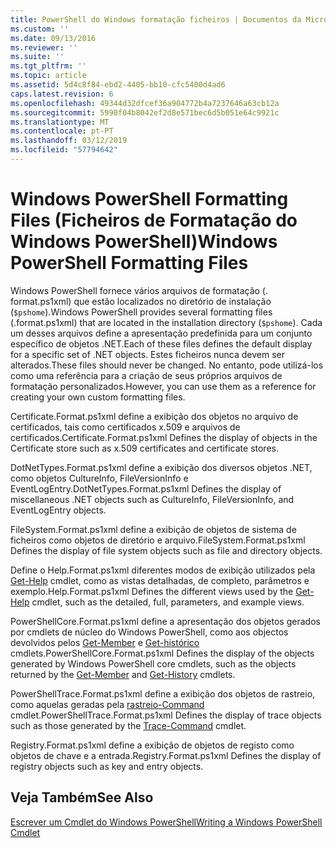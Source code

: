 ```yaml
---
title: PowerShell do Windows formatação ficheiros | Documentos da Microsoft
ms.custom: ''
ms.date: 09/13/2016
ms.reviewer: ''
ms.suite: ''
ms.tgt_pltfrm: ''
ms.topic: article
ms.assetid: 5d4c8f84-ebd2-4405-bb10-cfc5400d4ad6
caps.latest.revision: 6
ms.openlocfilehash: 49344d32dfcef36a904772b4a7237646a63cb12a
ms.sourcegitcommit: 5990f04b8042ef2d8e571bec6d5b051e64c9921c
ms.translationtype: MT
ms.contentlocale: pt-PT
ms.lasthandoff: 03/12/2019
ms.locfileid: "57794642"
---
```

# <a name="windows-powershell-formatting-files"></a><span data-ttu-id="30c36-102">Windows PowerShell Formatting Files (Ficheiros de Formatação do Windows PowerShell)</span><span class="sxs-lookup"><span data-stu-id="30c36-102">Windows PowerShell Formatting Files</span></span>

<span data-ttu-id="30c36-103">Windows PowerShell fornece vários arquivos de formatação (. format.ps1xml) que estão localizados no diretório de instalação (`$pshome`).</span><span class="sxs-lookup"><span data-stu-id="30c36-103">Windows PowerShell provides several formatting files (.format.ps1xml) that are located in the installation directory (`$pshome`).</span></span> <span data-ttu-id="30c36-104">Cada um desses arquivos define a apresentação predefinida para um conjunto específico de objetos .NET.</span><span class="sxs-lookup"><span data-stu-id="30c36-104">Each of these files defines the default display for a specific set of .NET objects.</span></span> <span data-ttu-id="30c36-105">Estes ficheiros nunca devem ser alterados.</span><span class="sxs-lookup"><span data-stu-id="30c36-105">These files should never be changed.</span></span> <span data-ttu-id="30c36-106">No entanto, pode utilizá-los como uma referência para a criação de seus próprios arquivos de formatação personalizados.</span><span class="sxs-lookup"><span data-stu-id="30c36-106">However, you can use them as a reference for creating your own custom formatting files.</span></span>

<span data-ttu-id="30c36-107">Certificate.Format.ps1xml define a exibição dos objetos no arquivo de certificados, tais como certificados x.509 e arquivos de certificados.</span><span class="sxs-lookup"><span data-stu-id="30c36-107">Certificate.Format.ps1xml Defines the display of objects in the Certificate store such as x.509 certificates and certificate stores.</span></span>

<span data-ttu-id="30c36-108">DotNetTypes.Format.ps1xml define a exibição dos diversos objetos .NET, como objetos CultureInfo, FileVersionInfo e EventLogEntry.</span><span class="sxs-lookup"><span data-stu-id="30c36-108">DotNetTypes.Format.ps1xml Defines the display of miscellaneous .NET objects such as CultureInfo, FileVersionInfo, and EventLogEntry objects.</span></span>

<span data-ttu-id="30c36-109">FileSystem.Format.ps1xml define a exibição de objetos de sistema de ficheiros como objetos de diretório e arquivo.</span><span class="sxs-lookup"><span data-stu-id="30c36-109">FileSystem.Format.ps1xml Defines the display of file system objects such as file and directory objects.</span></span>

<span data-ttu-id="30c36-110">Define o Help.Format.ps1xml diferentes modos de exibição utilizados pela [Get-Help](/powershell/module/Microsoft.PowerShell.Core/Get-Help) cmdlet, como as vistas detalhadas, de completo, parâmetros e exemplo.</span><span class="sxs-lookup"><span data-stu-id="30c36-110">Help.Format.ps1xml Defines the different views used by the [Get-Help](/powershell/module/Microsoft.PowerShell.Core/Get-Help) cmdlet, such as the detailed, full, parameters, and example views.</span></span>

<span data-ttu-id="30c36-111">PowerShellCore.Format.ps1xml define a apresentação dos objetos gerados por cmdlets de núcleo do Windows PowerShell, como aos objectos devolvidos pelos [Get-Member](/powershell/module/Microsoft.PowerShell.Utility/Get-Member) e [Get-histórico](/powershell/module/Microsoft.PowerShell.Core/Get-History) cmdlets.</span><span class="sxs-lookup"><span data-stu-id="30c36-111">PowerShellCore.Format.ps1xml Defines the display of the objects generated by Windows PowerShell core cmdlets, such as the objects returned by the [Get-Member](/powershell/module/Microsoft.PowerShell.Utility/Get-Member) and [Get-History](/powershell/module/Microsoft.PowerShell.Core/Get-History) cmdlets.</span></span>

<span data-ttu-id="30c36-112">PowerShellTrace.Format.ps1xml define a exibição dos objetos de rastreio, como aquelas geradas pela [rastreio-Command](/powershell/module/Microsoft.PowerShell.Utility/Trace-Command) cmdlet.</span><span class="sxs-lookup"><span data-stu-id="30c36-112">PowerShellTrace.Format.ps1xml Defines the display of trace objects such as those generated by the [Trace-Command](/powershell/module/Microsoft.PowerShell.Utility/Trace-Command) cmdlet.</span></span>

<span data-ttu-id="30c36-113">Registry.Format.ps1xml define a exibição de objetos de registo como objetos de chave e a entrada.</span><span class="sxs-lookup"><span data-stu-id="30c36-113">Registry.Format.ps1xml Defines the display of registry objects such as key and entry objects.</span></span>

## <a name="see-also"></a><span data-ttu-id="30c36-114">Veja Também</span><span class="sxs-lookup"><span data-stu-id="30c36-114">See Also</span></span>

[<span data-ttu-id="30c36-115">Escrever um Cmdlet do Windows PowerShell</span><span class="sxs-lookup"><span data-stu-id="30c36-115">Writing a Windows PowerShell Cmdlet</span></span>](../cmdlet/writing-a-windows-powershell-cmdlet.md)
